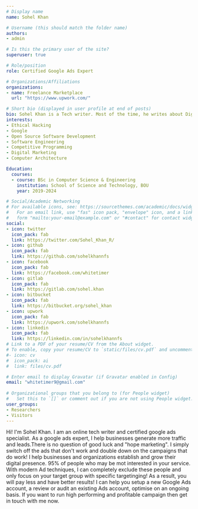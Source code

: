 ```yaml
---
# Display name
name: Sohel Khan

# Username (this should match the folder name)
authors:
- admin

# Is this the primary user of the site?
superuser: true

# Role/position
role: Certified Google Ads Expert

# Organizations/Affiliations
organizations:
- name: Freelance Marketplace
  url: "https://www.upwork.com/"

# Short bio (displayed in user profile at end of posts)
bio: Sohel Khan is a Tech writer. Most of the time, he writes about Digit skill technologies.
interests:
- Ethical Hacking
- Google
- Open Source Software Development
- Software Engineering 
- Competitive Programming 
- Digital Marketing
- Computer Architecture

Education:
  courses:
  - course: BSc in Computer Science & Engineering
    institution: School of Science and Technology, BOU
    year: 2019-2024

# Social/Academic Networking
# For available icons, see: https://sourcethemes.com/academic/docs/widgets/#icons
#   For an email link, use "fas" icon pack, "envelope" icon, and a link in the
#   form "mailto:your-email@example.com" or "#contact" for contact widget.
social:
- icon: twitter
  icon_pack: fab
  link: https://twitter.com/Sohel_Khan_R/
- icon: github
  icon_pack: fab
  link: https://github.com/sohelkhannfs
- icon: facebook
  icon_pack: fab
  link: https://facebook.com/whitetimer
- icon: gitlab
  icon_pack: fab
  link: https://gitlab.com/sohel.khan
- icon: bitbucket
  icon_pack: fab
  link: https://bitbucket.org/sohel_khan
- icon: upwork
  icon_pack: fab
  link: https://upwork.com/sohelkhannfs
- icon: linkedin
  icon_pack: fab
  link: https://linkedin.com/in/sohelkhannfs
# Link to a PDF of your resume/CV from the About widget.
# To enable, copy your resume/CV to `static/files/cv.pdf` and uncomment the lines below.  
#- icon: cv
#  icon_pack: ai
#  link: files/cv.pdf

# Enter email to display Gravatar (if Gravatar enabled in Config)
email: "whitetimer9@gmail.com"
  
# Organizational groups that you belong to (for People widget)
#   Set this to `[]` or comment out if you are not using People widget.  
user_groups:
- Researchers
- Visitors
---
```


Hi! I'm Sohel Khan. I am an online tech writer and certified google ads specialist. As a google ads expert, I help businesses generate  more traffic and leads.There is no question of good luck and "hope marketing". I simply switch  off the ads that don't work and double down on the campaigns that do work! 
I help  businesses and organizations establish and grow their digital presence. 95% of people who may be mot interested in your service. With modern Ad techniques, I can completely exclude these people and only focus on your target group with specific targetinging! As a result, you will pay less and have better results!
I can help you setup a new Google Ads account, a review or audit an existing Ads account, optimise on an ongoing  basis.
If you want to run high performing and profitable campaign then get in touch  with me now.
